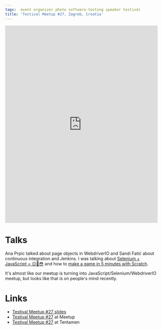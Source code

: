 ```yaml
---
tags:  event organizer photo software-testing speaker testival
title: 'Testival Meetup #27, Zagreb, Croatia'
---
```

<iframe src="https://www.facebook.com/plugins/post.php?href=https%3A%2F%2Fwww.facebook.com%2Fmedia%2Fset%2F%3Fset%3Da.10155007386027290.1073741920.735252289%26type%3D3&width=500" width="500" height="646" style="border:none;overflow:hidden" scrolling="no" frameborder="0" allowTransparency="true"></iframe>

# Talks

Ana Prpic talked about page objects in WebdriverIO and Sandi Fatić about continuous integration and Jenkins. I was talking about [Selenium + JavaScript = 😕🤔😳](/selenium-javascript) and how to [make a game in 5 minutes with Scratch](/scratch).

It's almost like our meetup is turning into JavaScript/Selenium/WebdriverIO meetup, but looks like that is on people's mind recently.

# Links

- [Testival Meetup #27 slides](https://github.com/zeljkofilipin/testival/tree/master/files/27)
- [Testival Meetup #27](https://www.meetup.com/testival/events/236635146/) at Meetup
- [Testival Meetup #27](https://blog.tentamen.eu/what-i-learned-on-testival-27-meetup/) at Tentamen
